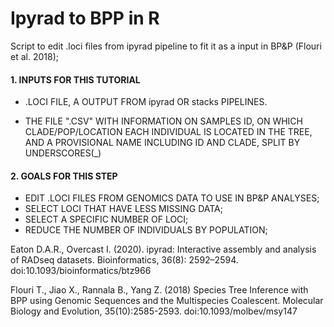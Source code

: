 # Ipyrad to BPP in R

Script to edit .loci files from ipyrad pipeline to fit it as a input in BP&P (Flouri et al. 2018);

#### 1. INPUTS FOR THIS TUTORIAL

  - .LOCI FILE, A OUTPUT FROM ipyrad OR stacks PIPELINES.

  - THE FILE ".CSV" WITH INFORMATION ON SAMPLES ID, ON WHICH CLADE/POP/LOCATION EACH INDIVIDUAL IS LOCATED IN THE TREE, AND A PROVISIONAL NAME INCLUDING ID AND CLADE, SPLIT BY UNDERSCORES(_)


#### 2. GOALS FOR THIS STEP
  - EDIT .LOCI FILES FROM GENOMICS DATA TO USE IN BP&P ANALYSES;
  - SELECT LOCI THAT HAVE LESS MISSING DATA;
  - SELECT A SPECIFIC NUMBER OF LOCI;
  - REDUCE THE NUMBER OF INDIVIDUALS BY POPULATION;


Eaton D.A.R., Overcast I. (2020). ipyrad: Interactive assembly and analysis of RADseq datasets. Bioinformatics, 36(8): 2592–2594. doi:10.1093/bioinformatics/btz966

Flouri T., Jiao X., Rannala B., Yang Z. (2018) Species Tree Inference with BPP using Genomic Sequences and the Multispecies Coalescent. Molecular Biology and Evolution, 35(10):2585-2593. doi:10.1093/molbev/msy147

